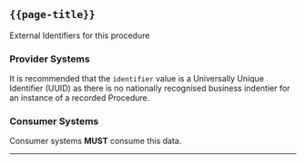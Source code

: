 ## <code>{{page-title}}</code>

External Identifiers for this procedure

### Provider Systems

It is recommended that the `identifier` value is a Universally Unique Identifier (UUID) as there is no nationally recognised business indentier for an instance of a recorded Procedure.

### Consumer Systems

Consumer systems **MUST** consume this data.


---